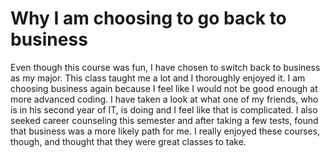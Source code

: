# Why I am choosing to go back to business

Even though this course was fun, I have chosen to switch back to business as my major. This class taught me a lot and I thoroughly enjoyed it. I am choosing business again because I feel like I would not be good enough at more advanced coding. I have taken a look at what one of my friends, who is in his second year of IT, is doing and I feel like that is complicated. I also seeked career counseling this semester and after taking a few tests, found that business was a more likely path for me. I really enjoyed these courses, though, and thought that they were great classes to take.
